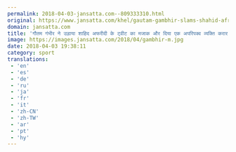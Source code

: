 ```yaml
---
permalink: 2018-04-03-jansatta.com--809333310.html
original: https://www.jansatta.com/khel/gautam-gambhir-slams-shahid-afridis-kashmir-tweet/620793/
domain: jansatta.com
title: 'गौतम गंभीर ने उड़ाया शाहिद अफरीदी के ट्वीट का मजाक और दिया एक अपरिपक्व व्यक्ति करार'
image: https://images.jansatta.com/2018/04/gambhir-m.jpg
date: 2018-04-03 19:38:11
category: sport
translations: 
 - 'en'
 - 'es'
 - 'de'
 - 'ru'
 - 'ja'
 - 'fr'
 - 'it'
 - 'zh-CN'
 - 'zh-TW'
 - 'ar'
 - 'pt'
 - 'hy'
---
```


